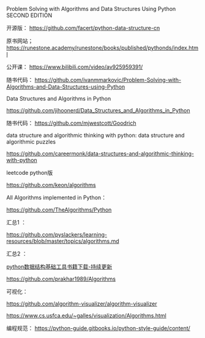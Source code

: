 Problem Solving with Algorithms and Data Structures Using Python SECOND EDITION

开源版： https://github.com/facert/python-data-structure-cn

原书网站； https://runestone.academy/runestone/books/published/pythonds/index.html

公开课： https://www.bilibili.com/video/av925959391/

随书代码： https://github.com/ivanmmarkovic/Problem-Solving-with-Algorithms-and-Data-Structures-using-Python

Data Structures and Algorithms in Python

https://github.com/jihoonerd/Data_Structures_and_Algorithms_in_Python

随书代码：  https://github.com/mjwestcott/Goodrich


data structure and algorithmic thinking with python: data structure and algorithmic puzzles

https://github.com/careermonk/data-structures-and-algorithmic-thinking-with-python


leetcode python版

https://github.com/keon/algorithms

All Algorithms implemented in Python： 

https://github.com/TheAlgorithms/Python


汇总1 ：

https://github.com/pyslackers/learning-resources/blob/master/topics/algorithms.md


汇总2 ：

[python数据结构基础工具书籍下载-持续更新](https://www.jianshu.com/p/9f4d6a731d59)

https://github.com/prakhar1989/Algorithms


可视化：

https://github.com/algorithm-visualizer/algorithm-visualizer

https://www.cs.usfca.edu/~galles/visualization/Algorithms.html


编程规范： https://python-guide.gitbooks.io/python-style-guide/content/

